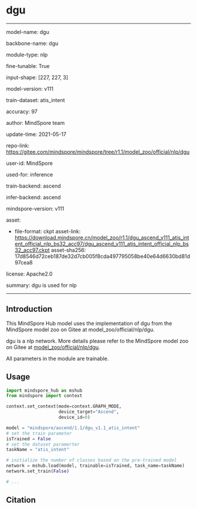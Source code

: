# dgu

---

model-name: dgu

backbone-name: dgu

module-type: nlp

fine-tunable: True

input-shape: [227, 227, 3]

model-version: v111

train-dataset: atis_intent

accuracy: 97

author: MindSpore team

update-time: 2021-05-17

repo-link: <https://gitee.com/mindspore/mindspore/tree/r1.1/model_zoo/official/nlp/dgu>

user-id: MindSpore

used-for: inference

train-backend: ascend

infer-backend: ascend

mindspore-version: v111

asset:

-
    file-format: ckpt
    asset-link: <https://download.mindspore.cn/model_zoo/r1.1/dgu_ascend_v111_atis_intent_official_nlp_bs32_acc97/dgu_ascend_v111_atis_intent_official_nlp_bs32_acc97.ckpt>
    asset-sha256: 17d8546d72ceb187de32d7cb005f8cda497795058be40e64d6630bd81d97cea8

license: Apache2.0

summary: dgu is used for nlp

---

## Introduction

This MindSpore Hub model uses the implementation of dgu from the MindSpore model zoo on Gitee at model_zoo/official/nlp/dgu.

dgu is a nlp network. More details please refer to the MindSpore model zoo on Gitee at [model_zoo/official/nlp/dgu](https://gitee.com/mindspore/mindspore/blob/r1.1/model_zoo/official/nlp/dgu/README_CN.md).

All parameters in the module are trainable.

## Usage

```python
import mindspore_hub as mshub
from mindspore import context

context.set_context(mode=context.GRAPH_MODE,
                    device_target="Ascend",
                    device_id=0)

model = "mindspore/ascend/1.1/dgu_v1.1_atis_intent"
# set the train parameter
isTrained = False
# set the dataset paramerter
taskName = "atis_intent"

# initialize the number of classes based on the pre-trained model
network = mshub.load(model, trainable=isTrained, task_name=taskName)
network.set_train(False)

# ...
```

## Citation
